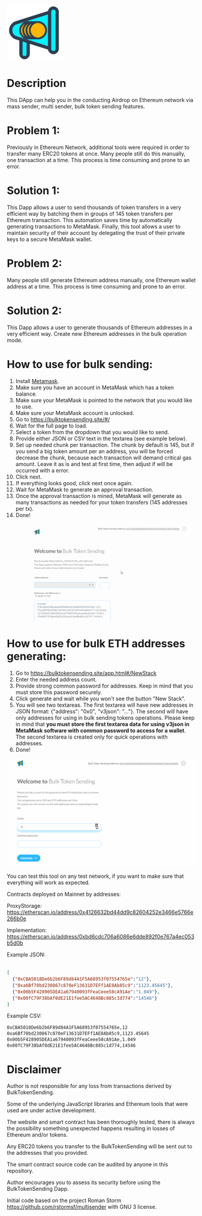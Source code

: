 ![Logo](/public/favicon/ms-icon-150x150.png)

# Description
This DApp can help you in the conducting Airdrop on Ethereum network via mass sender, multi sender, bulk token sending features.

# Problem 1:
Previously in Ethereum Network, additional tools were required in order to transfer many ERC20 tokens at once.
Many people still do this manually, one transaction at a time. This process is time consuming and prone to an error.

# Solution 1:
This Dapp allows a user to send thousands of token transfers in a very efficient way by batching them in groups of 145 token transfers per Ethereum transaction. This automation saves time by automatically generating transactions to MetaMask. Finally, this tool allows a user to maintain security of their account by delegating the trust of their private keys to a secure MetaMask wallet.

# Problem 2:
Many people still generate Ethereum address manually, one Ethereum wallet address at a time. This process is time consuming and prone to an error.

# Solution 2:
This Dapp allows a user to generate thousands of Ethereum addresses in a very efficient  way.
Create new Ethereum addresses in the bulk operation mode.

# How to use for bulk sending:
1. Install [Metamask](https://metamask.io).
2. Make sure you have an account in MetaMask which has a token balance.
3. Make sure your MetaMask is pointed to the network that you would like to use.
4. Make sure your MetaMask account is unlocked.
5. Go to https://bulktokensending.site/#/
6. Wait for the full page to load.
7. Select a token from the dropdown that you would like to send.
8. Provide either JSON or CSV text in the textarea (see example below).
9. Set up needed chunk per transaction. The chunk by default is 145, but if you send a big token amount per an address, you will be forced decrease the chunk, because each transaction will demand critical gas amount. Leave it as is and test at first time, then adjust if will be occurred with a error.
10. Click next.
11. If everything looks good, click next once again.
12. Wait for MetaMask to generate an approval transaction.
13. Once the approval transaction is mined, MetaMask will generate as many transactions as needed for your token transfers (145 addresses per tx).
14. Done!

![DemoBulk](/public/demo/bulk.gif)

# How to use for bulk ETH addresses generating:
1. Go to https://bulktokensending.site/app.html#/NewStack
2. Enter the needed address count.
3. Provide strong common password for addresses. Keep in mind that you must store this password securely.
4. Click generate and wait while you won't see the button "New Stack".
5. You will see two textareas. The first textarea will have new addresses in JSON format: {"address": "0x0", "v3json": "..."}. The second will have only addresses for using in bulk sending tokens operations. Please keep in mind that <b>you must store the first textarea data for using  v3json in MetaMask software with common password to access for a wallet</b>. The second textarea is created only for quick operations with addresses.
6. Done!

![DemoNewStack](/public/demo/newStack.gif)

You can test this tool on any test network, if you want to make sure that everything will work as expected.

Contracts deployed on Mainnet by addresses:

ProxyStorage: https://etherscan.io/address/0x4126632bd44dd9c82604252e3466e5766e266b0e

Implementation: https://etherscan.io/address/0xbd6cdc706a6086e6dde892f0e767a4ec053b5d0b

Example JSON:
```json

[
  {"0xCBA5018De6b2b6F89d84A1F5A68953f07554765e":"12"},
  {"0xa6Bf70bd230867c870eF13631D7EFf1AE8Ab85c9":"1123.45645"},
  {"0x00b5F428905DEA1a67940093fFeaCeee58cA91Ae":"1.049"},
  {"0x00fC79F38bAf0dE21E1fee5AC4648Bc885c1d774":"14546"}
]
```
Example CSV:
```csv
0xCBA5018De6b2b6F89d84A1F5A68953f07554765e,12
0xa6Bf70bd230867c870eF13631D7EFf1AE8Ab85c9,1123.45645
0x00b5F428905DEA1a67940093fFeaCeee58cA91Ae,1.049
0x00fC79F38bAf0dE21E1fee5AC4648Bc885c1d774,14546
```

# Disclaimer
Author is not responsible for any loss from transactions derived by BulkTokenSending.

Some of the underlying JavaScript libraries and Ethereum tools that were used are under active development.

The website and smart contract has been thoroughly tested, there is always the possibility something unexpected happens resulting in losses of Ethereum and/or tokens.

Any ERC20 tokens you transfer to the BulkTokenSending will be sent out to the addresses that you provided.

The smart contract source code can be audited by anyone in this repository.

Author encourages you to assess its security before using the BulkTokenSending Dapp.

Initial code based on the project Roman Storm https://github.com/rstormsf/multisender with GNU 3 license.
